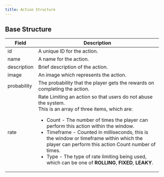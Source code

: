 ```yaml
---
title: Action Structure
---
```


## Base Structure

|    Field    |    Description    |
|-------------|-------------------|
| id          | A unique ID for the action. |
| name        | A name for the action. |
| description | Brief description of the action. |
| image       | An image which represents the action. |
| probability | The probability that the player gets the rewards on completing the action. |
| rate        | Rate Limiting an action so that users do not abuse the system.<br/>This is an array of three items, which are:</br><ul><li>Count - The number of times the player can perform this action within the window.</li><li>Timeframe - Counted in milliseconds, this is the window or timeframe within which the player can perform this action Count number of times.</li><li>Type - The type of rate limiting being used, which can be one of **ROLLING**, **FIXED**, **LEAKY**.</li></ul> |

